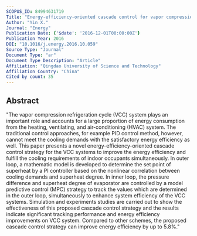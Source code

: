 ```yaml
---
SCOPUS_ID: 84994631719
Title: "Energy-efficiency-oriented cascade control for vapor compression refrigeration cycle systems"
Author: "Yin X."
Journal: "Energy"
Publication Date: {'$date': '2016-12-01T00:00:00Z'}
Publication Year: 2016
DOI: "10.1016/j.energy.2016.10.059"
Source Type: "Journal"
Document Type: "ar"
Document Type Description: "Article"
Affiliation: "Qingdao University of Science and Technology"
Affiliation Country: "China"
Cited by count: 35
---
```


## Abstract
"The vapor compression refrigeration cycle (VCC) system plays an important role and accounts for a large proportion of energy consumption from the heating, ventilating, and air-conditioning (HVAC) system. The traditional control approaches, for example PID control method, however, cannot meet the cooling demands with the satisfactory energy efficiency as well. This paper presents a novel energy-efficiency-oriented cascade control strategy for the VCC systems to improve the energy efficiency and fulfill the cooling requirements of indoor occupants simultaneously. In outer loop, a mathematic model is developed to determine the set point of superheat by a PI controller based on the nonlinear correlation between cooling demands and superheat degree. In inner loop, the pressure difference and superheat degree of evaporator are controlled by a model predictive control (MPC) strategy to track the values which are determined in the outer loop, simultaneously to enhance system efficiency of the VCC systems. Simulation and experiments studies are carried out to show the effectiveness of this proposed cascade control strategy and the results indicate significant tracking performance and energy efficiency improvements on VCC system. Compared to other schemes, the proposed cascade control strategy can improve energy efficiency by up to 5.8%."
